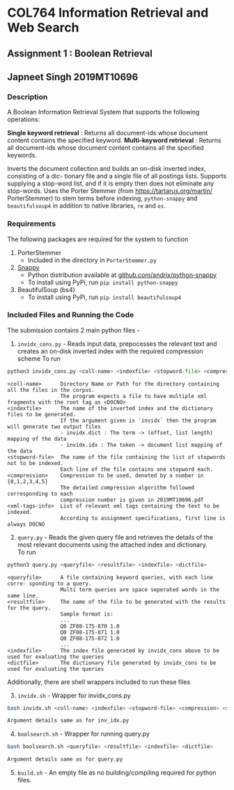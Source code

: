 # COL764 Information Retrieval and Web Search 
## Assignment 1 : Boolean Retrieval
## Japneet Singh 2019MT10696

### Description
A Boolean Information Retrieval System that supports the following operations:

**Single keyword retrieval** : Returns all document-ids whose document content contains the specified keyword.
**Multi-keyword retrieval** : Returns all document-ids whose document content contains all the specified keywords.

Inverts the document collection and builds an on-disk inverted index, consisting of a dic- tionary file and a single file of all postings lists. Supports supplying a stop-word list, and if it is empty then does not eliminate any stop-words.
Uses the Porter Stemmer (from https://tartarus.org/martin/ PorterStemmer) to stem terms before indexing, ```python-snappy``` and ```beautifulsoup4``` in addition to native libraries, ```re``` and ```os```.

### Requirements
The following packages are required for the system to function
1. PorterStemmer 
    - Included in the directory in ```PorterStemmer.py```
2. [Snappy](https://github.com/google/snappy) 
    - Python distribution available at [github.com/andrix/python-snappy](https://github.com/andrix/python-snappy)
    - To install using PyPi, run ```pip install python-snappy```
3. BeautifulSoup (bs4)
    - To install using PyPi, run ```pip install beautifulsoup4```

### Included Files and Running the Code
The submission contains 2 main python files - 

1. `invidx_cons.py` - Reads input data, prepocesses the relevant text and creates an on-disk inverted index with the required compression scheme 
To run
```python
python3 invidx_cons.py <coll-name> <indexfile> <stopword-file> <compression> <xml-tags-info> 
```
```
<coll-name>      Directory Name or Path for the directory containing all the files in the corpus. 
                 The program expects a file to have multiple xml fragments with the root tag as <DOCNO>
<indexfile>      The name of the inverted index and the dictionary files to be generated.
                 If the argument given is `invidx` then the program will generate two output files
                 - invidx.dict : The term -> (offset, list length) mapping of the data
                 - invidx.idx : The token -> document list mapping of the data
<stopword-file>  The name of the file containing the list of stopwords not to be indexed.
                 Each line of the file contains one stopword each.
<compression>    Compression to be used, denoted by a number in {0,1,2,3,4,5}
                 The detailed compression algorithm followed corresponding to each 
                 compression number is given in 2019MT10696.pdf
<xml-tags-info>  List of relevant xml tags containing the text to be indexed.
                 According to assignment specifications, first line is always DOCNO
```


2. `query.py` - Reads the given query file and retrieves the details of the most relevant documents using the attached index and dictionary.  
To run
```python
python3 query.py <queryfile> <resultfile> <indexfile> <dictfile>
```
```
<queryfile>      A file containing keyword queries, with each line corre- sponding to a query. 
                 Multi term queries are space seperated words in the same line.
<resultfile>     The name of the file to be generated with the results for the query.
                 Sample format is:
                 ...
                 Q0 ZF08-175-870 1.0
                 Q0 ZF08-175-871 1.0
                 Q0 ZF08-175-872 1.0
                 ...
<indexfile>      The index file generated by invidx_cons above to be used for evaluating the queries
<dictfile>       The dictionary file generated by invidx_cons to be used for evaluating the queries
```

Additionally, there are shell wrappers included to run these files

3. `invidx.sh` - Wrapper for invidx_cons.py

```bash
bash invidx.sh <coll-name> <indexfile> <stopword-file> <compression> <xml-tags-info>

Argument details same as for inv_idx.py
```


4. `boolsearch.sh` - Wrapper for running query.py

```bash
bash boolsearch.sh <queryfile> <resultfile> <indexfile> <dictfile>

Argument details same as for query.py
```

5. `build.sh` - An empty file as no building/compiling required for python files.



